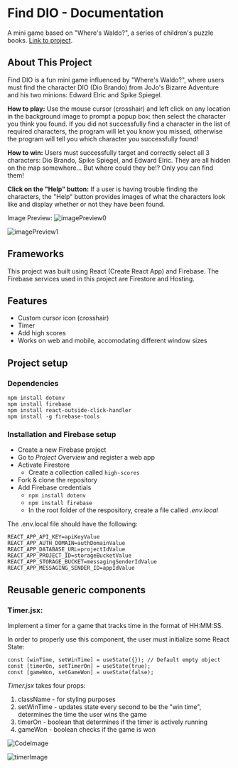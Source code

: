 # Find DIO - Documentation
A mini game based on "Where's Waldo?", a series of children's puzzle books. [Link to project](https://waldo-react-d81e7.firebaseapp.com/).


## About This Project
Find DIO is a fun mini game influenced by "Where's Waldo?", where users must find the character DIO (Dio Brando) from JoJo's Bizarre Adventure and his two minions: Edward Elric and Spike Spiegel. 

**How to play:**
Use the mouse cursor (crosshair) and left click on any location in the background image to prompt a popup box: then select the character you think you found. If you did not successfully find a character in the list of required characters, the program will let you know you missed, otherwise the program will tell you which character you successfully found!

**How to win:**
Users must successfully target and correctly select all 3 characters: Dio Brando, Spike Spiegel, and Edward Elric. They are all hidden on the map somewhere... But where could they be!? Only you can find them!

**Click on the "Help" button:**
If a user is having trouble finding the characters, the "Help" button provides images of what the characters look like and display whether or not they have been found.

Image Preview:
![imagePreview0](https://firebasestorage.googleapis.com/v0/b/waldo-react-d81e7.appspot.com/o/Screen%20Shot%202021-04-08%20at%208.34.18%20PM.png?alt=media&token=47129806-c707-4440-a10e-cc85051f4d65)

![imagePreview1](https://firebasestorage.googleapis.com/v0/b/waldo-react-d81e7.appspot.com/o/Screen%20Shot%202021-04-08%20at%209.03.04%20PM.png?alt=media&token=91bba6ac-aaef-4044-be10-d78860aa2a3c)


## Frameworks
This project was built using React (Create React App) and Firebase. The Firebase services used in this project are Firestore and Hosting.


## Features
* Custom cursor icon (crosshair)
* Timer
* Add high scores
* Works on web and mobile, accomodating different window sizes


## Project setup

### Dependencies
```
npm install dotenv
npm install firebase
npm install react-outside-click-handler
npm install -g firebase-tools
```

### Installation and Firebase setup
* Create a new Firebase project
* Go to *Project Overview* and register a web app
* Activate Firestore
  * Create a collection called ```high-scores```
* Fork & clone the repository
* Add Firebase credentials
  * ```npm install dotenv```
  * ```npm install firebase```
  * In the root folder of the respository, create a file called *.env.local*

The .env.local file should have the following:

```
REACT_APP_API_KEY=apiKeyValue
REACT_APP_AUTH_DOMAIN=authDomainValue
REACT_APP_DATABASE_URL=projectIdValue
REACT_APP_PROJECT_ID=storageBucketValue
REACT_APP_STORAGE_BUCKET=messagingSenderIdValue
REACT_APP_MESSAGING_SENDER_ID=appIdValue
```


## Reusable generic components

### Timer.jsx:

Implement a timer for a game that tracks time in the format of HH:MM:SS.

In order to properly use this component, the user must initialize some React State:

```
const [winTime, setWinTime] = useState({}); // Default empty object
const [timerOn, setTimerOn] = useState(true);
const [gameWon, setGameWon] = useState(false);
```

*Timer.jsx* takes four props: 
1. className - for styling purposes
2. setWinTime - updates state every second to be the "win time", determines the time the user wins the game
3. timerOn - boolean that determines if the timer is actively running
4. gameWon - boolean checks if the game is won

![CodeImage](https://firebasestorage.googleapis.com/v0/b/waldo-react-d81e7.appspot.com/o/Screen%20Shot%202021-04-08%20at%208.47.38%20PM.png?alt=media&token=57d8adcd-e5fd-4eae-a3b7-547ac83a76a9)

![timerImage](https://firebasestorage.googleapis.com/v0/b/waldo-react-d81e7.appspot.com/o/Screen%20Shot%202021-04-08%20at%208.48.47%20PM.png?alt=media&token=3ba81048-1299-4fdb-ac00-9cc445f3cd9b)
